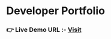 # Developer Portfolio
### **👉 Live Demo URL :-** <a href="https://shreyash-developer.netlify.app/">**Visit**</a>
<!-- ![Logo](./assets/site-img.png) -->
